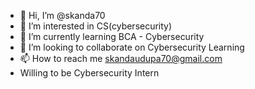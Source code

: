 - 👋 Hi, I’m @skanda70
- 👀 I’m interested in CS(cybersecurity)
- 🌱 I’m currently learning BCA - Cybersecurity 
- 💞️ I’m looking to collaborate on Cybersecurity Learning
- 📫 How to reach me skandaudupa70@gmail.com
- Willing to be Cybersecurity Intern

<!---
skanda70/skanda70 is a ✨ special ✨ repository because its `README.md` (this file) appears on your GitHub profile.
You can click the Preview link to take a look at your changes.
--->
